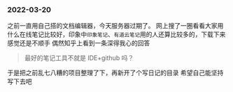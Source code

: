 ### 2022-03-20

之前一直用自己搭的文档编辑器，今天服务器过期了。
网上搜了一圈看看大家用什么在线笔记比较好，印象中`印象笔记`、`有道云笔记`用的人还算比较多的，下载下来感觉还是不顺手
偶然知乎上看到一条深得我心的回答

> 最好的笔记工具不就是 IDE+github 吗？

于是把之前乱七八糟的项目整理了下，再新开了个写日记的目录
希望自己能坚持写下去吧